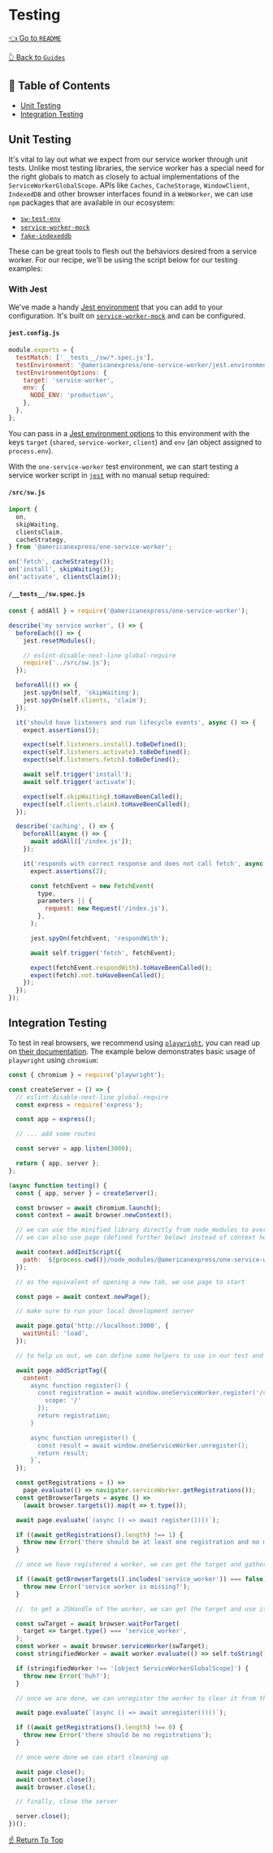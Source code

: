 [jest]: https://jestjs.io
[ava]: https://github.com/avajs/ava
[test-environment]: https://jestjs.io/docs/en/configuration#testenvironment-string
[test-environment-options]: https://jestjs.io/docs/en/configuration#testenvironmentoptions-object

[playwright-docs]: https://github.com/microsoft/playwright/blob/master/docs/api.md#browsercontextaddinitscriptscript-args
[playwright]: https://github.com/microsoft/playwright
[sw-test-env]: https://github.com/popeindustries/sw-test-env
[service-worker-mock]: https://github.com/pinterest/service-workers/tree/master/packages/service-worker-mock
[fake-indexeddb]: https://github.com/dumbmatter/fakeIndexedDB

# Testing
<!--ONE-DOCS-HIDE start-->
[👈 Go to `README`](../../README.md)

[👆 Back to `Guides`](./README.md)
<!--ONE-DOCS-HIDE end-->

## 📖 Table of Contents

- [Unit Testing](#-unit-testing)
- [Integration Testing](#-integration-testing)

## Unit Testing

It's vital to lay out what we expect from our service worker through unit tests. Unlike
most testing libraries, the service worker has a special need for the right globals to
match as closely to actual implementations of the `ServiceWorkerGlobalScope`. APIs
like `Caches`, `CacheStorage`, `WindowClient`, `IndexedDB` and other browser interfaces
found in a `WebWorker`, we can use `npm` packages that are available in our ecosystem:

- [`sw-test-env`](sw-test-env)
- [`service-worker-mock`](service-worker-mock)
- [`fake-indexeddb`](fake-indexeddb)

These can be great tools to flesh out the behaviors desired from a service worker.
For our recipe, we'll be using the script below for our testing examples:

### With Jest

We've made a handy [Jest environment](jest-environment) that you can add to your configuration.
It's built on [`service-worker-mock`](service-worker-mock) and can be configured.

#### `jest.config.js`
```js
module.exports = {
  testMatch: ['__tests__/sw/*.spec.js'],
  testEnvironment: '@americanexpress/one-service-worker/jest.environment.js',
  testEnvironmentOptions: {
    target: 'service-worker',
    env: {
      NODE_ENV: 'production',
    },
  },
};
```

You can pass in a [Jest environment options](jest-environment-options) to this environment with
the keys `target` (`shared`, `service-worker`, `client`) and `env` (an object assigned
to `process.env`).

With the `one-service-worker` test environment, we can start testing
a service worker script in [`jest`][jest] with no manual setup required:

#### `/src/sw.js`

```javascript
import {
  on,
  skipWaiting,
  clientsClaim,
  cacheStrategy,
} from '@americanexpress/one-service-worker';

on('fetch', cacheStrategy());
on('install', skipWaiting());
on('activate', clientsClaim());
```

#### `/__tests__/sw.spec.js`
```js
const { addAll } = require('@americanexpress/one-service-worker');

describe('my service worker', () => {
  beforeEach(() => {
    jest.resetModules();

    // eslint-disable-next-line global-require
    require('../src/sw.js');
  });

  beforeAll(() => {
    jest.spyOn(self, 'skipWaiting');
    jest.spyOn(self.clients, 'claim');
  });

  it('should have listeners and run lifecycle events', async () => {
    expect.assertions(5);

    expect(self.listeners.install).toBeDefined();
    expect(self.listeners.activate).toBeDefined();
    expect(self.listeners.fetch).toBeDefined();

    await self.trigger('install');
    await self.trigger('activate');

    expect(self.skipWaiting).toHaveBeenCalled();
    expect(self.clients.claim).toHaveBeenCalled();
  });

  describe('caching', () => {
    beforeAll(async () => {
      await addAll(['/index.js']);
    });

    it('responds with correct response and does not call fetch', async () => {
      expect.assertions(2);

      const fetchEvent = new FetchEvent(
        type,
        parameters || {
          request: new Request('/index.js'),
        },
      );

      jest.spyOn(fetchEvent, 'respondWith');

      await self.trigger('fetch', fetchEvent);

      expect(fetchEvent.respondWith).toHaveBeenCalled();
      expect(fetch).not.toHaveBeenCalled();
    });
  });
});
```

## Integration Testing

To test in real browsers, we recommend using [`playwright`][playwright], you
can read up on [their documentation](playwright-docs). The example below
demonstrates basic usage of `playwright` using `chromium`:

```js
const { chromium } = require('playwright');

const createServer = () => {
  // eslint-disable-next-line global-require
  const express = require('express');

  const app = express();

  // ... add some routes

  const server = app.listen(3000);

  return { app, server };
};

(async function testing() {
  const { app, server } = createServer();

  const browser = await chromium.launch();
  const context = await browser.newContext();

  // we can use the minified library directly from node_modules to every page created
  // we can also use page (defined further below) instead of context here for per page usage

  await context.addInitScript({
    path: `${process.cwd()}/node_modules/@americanexpress/one-service-worker/index.min.js`,
  });

  // as the equivalent of opening a new tab, we use page to start

  const page = await context.newPage();

  // make sure to run your local development server

  await page.goto('http://localhost:3000', {
    waitUntil: 'load',
  });

  // to help us out, we can define some helpers to use in our test and add it to the document

  await page.addScriptTag({
    content: `
      async function register() {
        const registration = await window.oneServiceWorker.register('/sw.js', {
          scope: '/'
        });
        return registration;
      }

      async function unregister() {
        const result = await window.oneServiceWorker.unregister();
        return result;
      }`,
  });

  const getRegistrations = () =>
    page.evaluate(() => navigator.serviceWorker.getRegistrations());
  const getBrowserTargets = async () =>
    (await browser.targets()).map(t => t.type());

  await page.evaluate(`(async () => await register())()`);

  if ((await getRegistrations().length) !== 1) {
    throw new Error('there should be at least one registration and no more');
  }

  // once we have registered a worker, we can get the target and gather some insight on the service worker

  if ((await getBrowserTargets().includes('service_worker')) === false) {
    throw new Error('service worker is missing?');
  }

  //  to get a JSHandle of the worker, we can get the target and use it to access the handle

  const swTarget = await browser.waitForTarget(
    target => target.type() === 'service_worker',
  );
  const worker = await browser.serviceWorker(swTarget);
  const stringifiedWorker = await worker.evaluate(() => self.toString());

  if (stringifiedWorker !== '[object ServiceWorkerGlobalScope]') {
    throw new Error('huh?');
  }

  // once we are done, we can unregister the worker to clear it from the context

  await page.evaluate(`(async () => await unregister())()`);

  if ((await getRegistrations().length) !== 0) {
    throw new Error('there should be no registrations');
  }

  // once were done we can start cleaning up

  await page.close();
  await context.close();
  await browser.close();

  // finally, close the server

  server.close();
})();
```

[☝️ Return To Top](#-&#x1F4D6;-table-of-contents)
